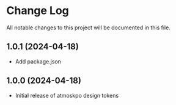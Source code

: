# Change Log

All notable changes to this project will be documented in this file.


## 1.0.1 (2024-04-18)

- Add package.json

## 1.0.0 (2024-04-18)

- Initial release of atmoskpo design tokens